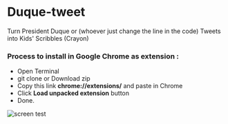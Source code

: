 # Duque-tweet
Turn President Duque or (whoever just change the line in the code) Tweets into  Kids' Scribbles (Crayon)
<h3>Process to install in Google Chrome as extension : </h3>
<ul>
<li> Open Terminal</li>
<li> git clone or Download zip  </li>
<li>Copy this link  <strong>chrome://extensions/</strong> and paste in Chrome</li>
<li>Click <strong>Load unpacked extension</strong> button</li>
<li>Done.</li>
</ul>
<p>
</p>

![screen test](https://i.imgur.com/5RApR3h.png)
